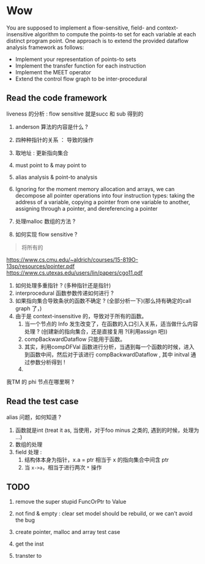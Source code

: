 # Wow
You are supposed to implement a flow-sensitive, field- and context-insensitive algorithm to compute the 
points-to set for each variable at each distinct program point.
One approach is to extend the provided dataflow analysis framework as follows: 
- Implement your representation of points-to sets
- Implement the transfer function for each instruction
- Implement the MEET operator
- Extend the control flow graph to be inter-procedural




## Read the code framework
liveness 的分析 : flow sensitive 就是succ 和 sub 得到的

1. anderson 算法的内容是什么 ?
2. 四种种指针的关系 ： 导致的操作
  1. 取地址 : 更新指向集合
  2. must point to & may point to
  3. alias analysis & point-to analysis
  4. Ignoring for the moment memory allocation and arrays, we can decompose all pointer operations into four instruction types: taking the address of a variable, copying a pointer from one variable to another, assigning through a pointer, and dereferencing a pointer

3. 处理malloc 数组的方法 ?

4. 如何实现 flow sensitive ? 
> 将所有的

https://www.cs.cmu.edu/~aldrich/courses/15-819O-13sp/resources/pointer.pdf
https://www.cs.utexas.edu/users/lin/papers/cgo11.pdf

1. 如何处理多重指针 ? (多种指针还是指针)
2. interprocedural 函数参数传递如何进行 ?
3. 如果指向集合导致条状的函数不确定 ? (全部分析一下)(那么持有确定的call graph 了，)
4. 由于是 context-insensitive 的，导致对于所有的函数。
    1. 当一个节点的 Info 发生改变了，在函数的入口引入关系，适当做什么内容处理 ? (创建新的指向集合，还是直接复用 ?(利用assign 吧))
    2. compBackwardDataflow 只能用于函数。
      1. 其实，利用compDFVal 函数进行分析，当遇到每一个函数的时候，进入到函数中间，然后对于该进行 compBackwardDataflow , 其中 initval 通过参数分析得到 !
      2. 

我TM 的 phi 节点在哪里啊 ?



## Read the test case
alias 问题，如何知道 ?
1. 函数就是int (treat it as, 当使用，对于foo minus 之类的, 遇到的时候，处理为 ...)
2. 数组的处理
3. field 处理 :
    1. 结构体本身为指针，x.a = ptr 相当于 x 的指向集合中间含 ptr
    2. 当 `x->a`，相当于进行两次 `*` 操作

## TODO
1. remove the super stupid FuncOrPtr to Value 
2. not find & empty  : clear set  model should be rebuild, or we can't avoid the bug


3. create pointer, malloc and array  test case
  1. get the inst
  3. transter to 
  
